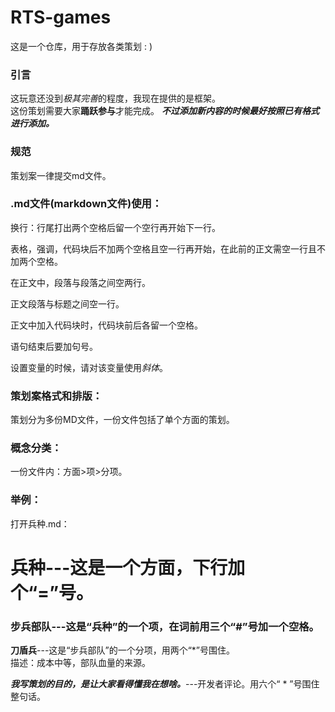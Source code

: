 RTS-games
=

这是一个仓库，用于存放各类策划 : ) 

### 引言  

这玩意还没到*极其完善*的程度，我现在提供的是框架。  
这份策划需要大家**踊跃参与**才能完成。 
***不过添加新内容的时候最好按照已有格式进行添加。*** 

### 规范  

策划案一律提交md文件。

### .md文件(markdown文件)使用：

换行：行尾打出两个空格后留一个空行再开始下一行。  

表格，强调，代码块后不加两个空格且空一行再开始，在此前的正文需空一行且不加两个空格。  

在正文中，段落与段落之间空两行。  

正文段落与标题之间空一行。  

正文中加入代码块时，代码块前后各留一个空格。

语句结束后要加句号。

设置变量的时候，请对该变量使用*斜体*。

### 策划案格式和排版：
策划分为多份MD文件，一份文件包括了单个方面的策划。

### 概念分类：
一份文件内：方面>项>分项。

### 举例：
打开兵种.md：

兵种---这是一个方面，下行加个“=”号。
=

### 步兵部队---这是“兵种”的一个项，在词前用三个“#”号加一个空格。

**刀盾兵**---这是“步兵部队”的一个分项，用两个“*”号围住。  
描述：成本中等，部队血量的来源。

***我写策划的目的，是让大家看得懂我在想啥。***---开发者评论。用六个“ * ”号围住整句话。

